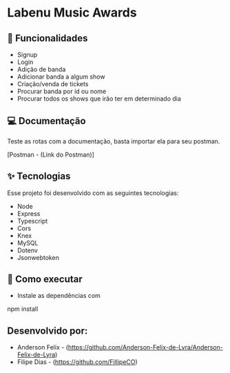 # Labenu Music Awards

## :memo: Funcionalidades

- Signup
- Login
- Adição de banda
- Adicionar banda a algum show
- Criação/venda de tickets
- Procurar banda por id ou nome
- Procurar todos os shows que irão ter em determinado dia

## 💻 Documentação

Teste as rotas com a documentação, basta importar ela para seu postman.

[Postman - (Link do Postman)]

## ✨ Tecnologias

Esse projeto foi desenvolvido com as seguintes tecnologias:

- Node
- Express
- Typescript
- Cors
- Knex
- MySQL
- Dotenv
- Jsonwebtoken

## 🚀 Como executar

- Instale as dependências com


npm install




## Desenvolvido por:

- Anderson Felix - (https://github.com/Anderson-Felix-de-Lyra/Anderson-Felix-de-Lyra)
- Filipe Dias - (https://github.com/FillipeCO)
